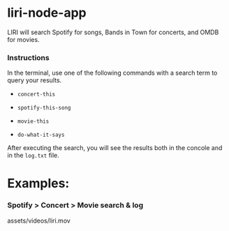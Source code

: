 # liri-node-app
 LIRI will search Spotify for songs, Bands in Town for concerts, and OMDB for movies.

### Instructions
In the terminal, use one of the following commands with a search term to query your results. 
   * `concert-this`

   * `spotify-this-song`

   * `movie-this`

   * `do-what-it-says`

After executing the search, you will see the results both in the concole and in the `log.txt` file.

# Examples:
### Spotify > Concert > Movie search & log
assets/videos/liri.mov

